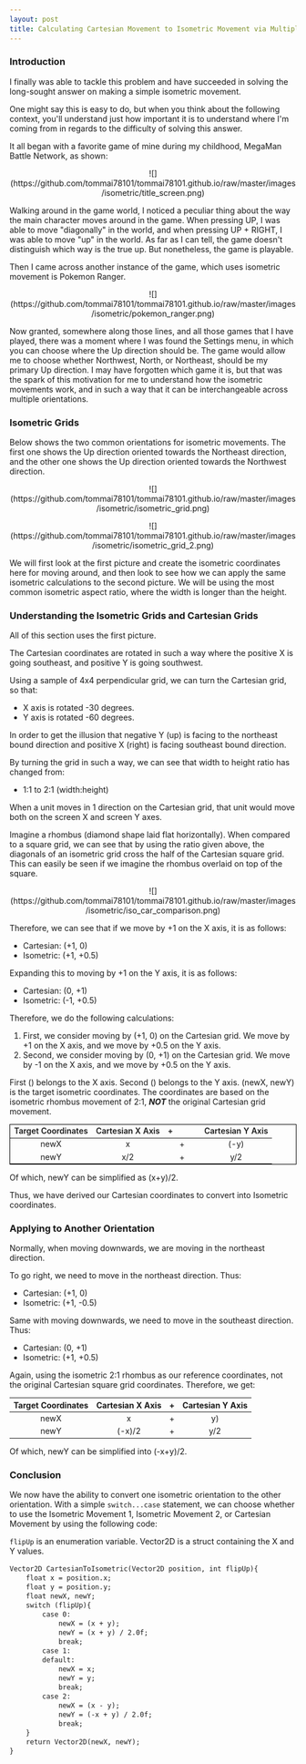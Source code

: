 ```yaml
---
layout: post
title: Calculating Cartesian Movement to Isometric Movement via Multiple Orientations
---
```


<style>
    .center {
        text-align: center;
    }
</style>

### Introduction

I finally was able to tackle this problem and have succeeded in solving the long-sought answer on making a simple isometric movement.

One might say this is easy to do, but when you think about the following context, you'll understand just how important it is to understand where I'm coming from in regards to the difficulty of solving this answer.

It all began with a favorite game of mine during my childhood, MegaMan Battle Network, as shown:

<p class="center">![](https://github.com/tommai78101/tommai78101.github.io/raw/master/images/isometric/title_screen.png)</p>

Walking around in the game world, I noticed a peculiar thing about the way the main character moves around in the game. When pressing UP, I was able to move "diagonally" in the world, and when pressing UP + RIGHT, I was able to move "up" in the world. As far as I can tell, the game doesn't distinguish which way is the true up. But nonetheless, the game is playable.

Then I came across another instance of the game, which uses isometric movement is Pokemon Ranger.

<p class="center">![](https://github.com/tommai78101/tommai78101.github.io/raw/master/images/isometric/pokemon_ranger.png)</p>

Now granted, somewhere along those lines, and all those games that I have played, there was a moment where I was found the Settings menu, in which you can choose where the Up direction should be. The game would allow me to choose whether Northwest, North, or Northeast, should be my primary Up direction. I may have forgotten which game it is, but that was the spark of this motivation for me to understand how the isometric movements work, and in such a way that it can be interchangeable across multiple orientations.

### Isometric Grids

Below shows the two common orientations for isometric movements. The first one shows the Up direction oriented towards the Northeast direction, and the other one shows the Up direction oriented towards the Northwest direction.

<p class="center">![](https://github.com/tommai78101/tommai78101.github.io/raw/master/images/isometric/isometric_grid.png)</p>

<p class="center">![](https://github.com/tommai78101/tommai78101.github.io/raw/master/images/isometric/isometric_grid_2.png)</p>

We will first look at the first picture and create the isometric coordinates here for moving around, and then look to see how we can apply the same isometric calculations to the second picture. We will be using the most common isometric aspect ratio, where the width is longer than the height.

### Understanding the Isometric Grids and Cartesian Grids

All of this section uses the first picture.

The Cartesian coordinates are rotated in such a way where the positive X is going southeast, and positive Y is going southwest.

Using a sample of 4x4 perpendicular grid, we can turn the Cartesian grid, so that:

* X axis is rotated -30 degrees.    
* Y axis is rotated -60 degrees.

In order to get the illusion that negative Y (up) is facing to the northeast bound direction and positive X (right) is facing southeast bound direction.

By turning the grid in such a way, we can see that width to height ratio has changed from:

* 1:1 to 2:1 (width:height)

When a unit moves in 1 direction on the Cartesian grid, that unit would move both on the screen X and screen Y axes.

Imagine a rhombus (diamond shape laid flat horizontally). When compared to a square grid, we can see that by using the ratio given above, the diagonals of an isometric grid cross the half of the Cartesian square grid. This can easily be seen if we imagine the rhombus overlaid on top of the square.

<p class="center">![](https://github.com/tommai78101/tommai78101.github.io/raw/master/images/isometric/iso_car_comparison.png)</p>

Therefore, we can see that if we move by +1 on the X axis, it is as follows:

* Cartesian: (+1, 0)    
* Isometric: (+1, +0.5)

Expanding this to moving by +1 on the Y axis, it is as follows:

* Cartesian: (0, +1)    
* Isometric: (-1, +0.5)

Therefore, we do the following calculations:

1. First, we consider moving by (+1, 0) on the Cartesian grid. We move by +1 on the X axis, and we move by +0.5 on the Y axis.
2. Second, we consider moving by (0, +1) on the Cartesian grid. We move by -1 on the X axis, and we move by +0.5 on the Y axis.

First () belongs to the X axis. Second () belongs to the Y axis. (newX, newY) is the target isometric coordinates. The coordinates are based on the isometric rhombus movement of 2:1, __***NOT***__ the original Cartesian grid movement.

<table style="border: 1px solid #000000; width: 100%;">
    <thead style="font-weight: 600;">
        <tr>
            <td>Target Coordinates</td>
            <td>Cartesian X Axis</td>
            <td style="width:50px">+</td>
            <td>Cartesian Y Axis</td>
        </tr>
    </thead>
    <tbody style="text-align: center;">
        <tr>
            <td>newX</td>
            <td>x</td>
            <td>+</td>
            <td>(-y)</td>
        </tr>
        <tr>
            <td>newY</td>
            <td>x/2</td>
            <td>+</td>
            <td>y/2</td>
        </tr>
    </tbody>
</table>

Of which, newY can be simplified as (x+y)/2.

Thus, we have derived our Cartesian coordinates to convert into Isometric coordinates.

### Applying to Another Orientation

Normally, when moving downwards, we are moving in the northeast direction.

To go right, we need to move in the northeast direction. Thus:

* Cartesian: (+1, 0)
* Isometric: (+1, -0.5)

Same with moving downwards, we need to move in the southeast direction. Thus:

* Cartesian: (0, +1)
* Isometric: (+1, +0.5)
    
Again, using the isometric 2:1 rhombus as our reference coordinates, not the original Cartesian square grid coordinates. Therefore, we get:

|Target Coordinates|Cartesian X Axis|+|Cartesian Y Axis|
|:---:|:---:|:---:|:---:|
|newX|x|+|y)|
|newY|(-x)/2|+|y/2|

Of which, newY can be simplified into (-x+y)/2.

### Conclusion

We now have the ability to convert one isometric orientation to the other orientation. With a simple `switch...case` statement, we can choose whether to use the Isometric Movement 1, Isometric Movement 2, or Cartesian Movement by using the following code:

`flipUp` is an enumeration variable. Vector2D is a struct containing the X and Y values.

    Vector2D CartesianToIsometric(Vector2D position, int flipUp){
        float x = position.x;
        float y = position.y;
        float newX, newY;
        switch (flipUp){
            case 0:
                newX = (x + y);
                newY = (x + y) / 2.0f;
                break;
            case 1:
            default:
                newX = x;
                newY = y;
                break;
            case 2:
                newX = (x - y);
                newY = (-x + y) / 2.0f;
                break;
        }
        return Vector2D(newX, newY);    
    }